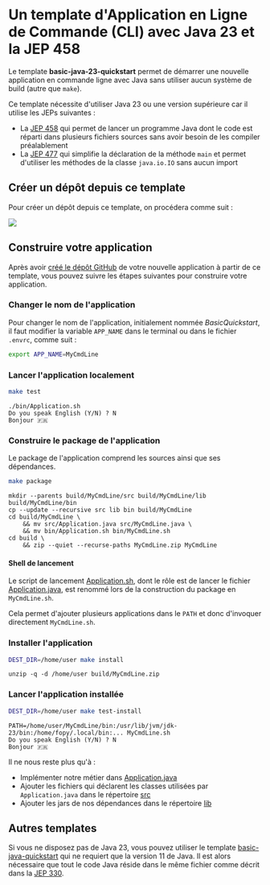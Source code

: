 # Un template d'Application en Ligne de Commande (CLI) avec Java 23 et la JEP 458

Le template **basic-java-23-quickstart** permet de démarrer une nouvelle application en commande ligne avec Java sans
utiliser aucun système de build (autre que `make`).

Ce template nécessite d'utiliser Java 23 ou une version supérieure car il utilise les JEPs suivantes :

* La [JEP 458](https://openjdk.org/jeps/458) qui permet de lancer un programme Java dont le code est réparti dans
  plusieurs fichiers sources sans avoir besoin de les compiler préalablement
* La [JEP 477](https://openjdk.org/jeps/477) qui simplifie la déclaration de la méthode `main`
  et permet d'utiliser les méthodes de la classe `java.io.IO` sans aucun import

## Créer un dépôt depuis ce template

Pour créer un dépôt depuis ce template, on procédera comme suit :

<a href="https://asciinema.org/a/669372" target="_blank"><img src="https://asciinema.org/a/669372.svg" /></a>

## Construire votre application

Après avoir [créé le dépôt GitHub](https://github.com/new?template_name=basic-java-23-quickstart&template_owner=java-cli-apps)
de votre nouvelle application à partir de ce template, vous pouvez suivre les étapes suivantes pour construire votre application.

### Changer le nom de l'application

Pour changer le nom de l'application, initialement nommée _BasicQuickstart_, il faut modifier la variable `APP_NAME`
dans le terminal ou dans le fichier `.envrc`, comme suit :

```bash
export APP_NAME=MyCmdLine
```

### Lancer l'application localement

```bash
make test
```

```console
./bin/Application.sh
Do you speak English (Y/N) ? N
Bonjour 🇫🇷
```

### Construire le package de l'application

Le package de l'application comprend les sources ainsi que ses dépendances.

```bash
make package
```

```console
mkdir --parents build/MyCmdLine/src build/MyCmdLine/lib build/MyCmdLine/bin
cp --update --recursive src lib bin build/MyCmdLine
cd build/MyCmdLine \
	&& mv src/Application.java src/MyCmdLine.java \
	&& mv bin/Application.sh bin/MyCmdLine.sh
cd build \
	&& zip --quiet --recurse-paths MyCmdLine.zip MyCmdLine
```

#### Shell de lancement

Le script de lancement [Application.sh](bin/Application.sh), dont le rôle est de lancer le fichier
[Application.java](src/Application.java), est renommé lors de la construction du package en `MyCmdLine.sh`.

Cela permet d'ajouter plusieurs applications dans le `PATH` et donc d'invoquer directement `MyCmdLine.sh`.

### Installer l'application

```bash
DEST_DIR=/home/user make install
```

```console
unzip -q -d /home/user build/MyCmdLine.zip
```

### Lancer l'application installée

```bash
DEST_DIR=/home/user make test-install
```

```console
PATH=/home/user/MyCmdLine/bin:/usr/lib/jvm/jdk-23/bin:/home/fopy/.local/bin:... MyCmdLine.sh
Do you speak English (Y/N) ? N
Bonjour 🇫🇷
```

Il ne nous reste plus qu'à :

- Implémenter notre métier dans [Application.java](src/Application.java)
- Ajouter les fichiers qui déclarent les classes utilisées par `Application.java` dans le répertoire [src](src)
- Ajouter les jars de nos dépendances dans le répertoire [lib](lib)

## Autres templates

Si vous ne disposez pas de Java 23, vous pouvez utiliser le template [basic-java-quickstart](https://github.com/java-cli-apps/basic-java-quickstart)
qui ne requiert que la version 11 de Java. Il est alors nécessaire que tout le code Java réside dans le même fichier
comme décrit dans la [JEP 330](https://openjdk.org/jeps/330).
